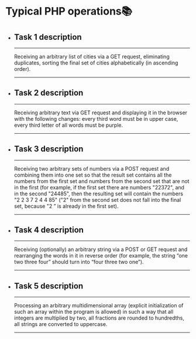 # Typical PHP operations📚
* ## Task 1 description
    ****
    Receiving an arbitrary list of cities via a GET request, eliminating duplicates, sorting the final set of cities alphabetically (in ascending order).
    ****

* ## Task 2 description
    ****
    Receiving arbitrary text via GET request and displaying it in the browser with the following changes: every third word must be in upper case, every third letter of all words must be purple.
    ****

* ## Task 3 description
    ****
    Receiving two arbitrary sets of numbers via a POST request and combining them into one set so that the result set contains all the numbers from the first set and numbers from the second set that are not in the first (for example, if the first set there are numbers "22372", and in the second "24485", then the resulting set will contain the numbers "2 2 3 7 2 4 4 85" ("2" from the second set does not fall into the final set, because "2 ” is already in the first set).
    ****

* ## Task 4 description
    ****
    Receiving (optionally) an arbitrary string via a POST or GET request and rearranging the words in it in reverse order (for example, the string “one two three four” should turn into “four three two one”).
    ****

* ## Task 5 description
    ****
    Processing an arbitrary multidimensional array (explicit initialization of such an array within the program is allowed) in such a way that all integers are multiplied by two, all fractions are rounded to hundredths, all strings are converted to uppercase.
    ****   
